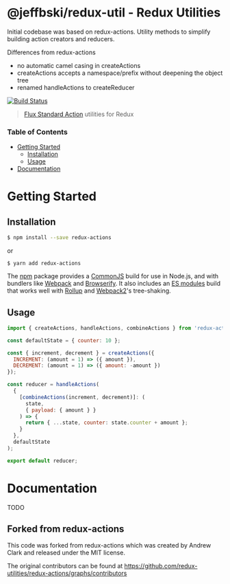 # @jeffbski/redux-util - Redux Utilities

Initial codebase was based on redux-actions. Utility methods to simplify building action creators and reducers.

Differences from redux-actions

* no automatic camel casing in createActions
* createActions accepts a namespace/prefix without deepening the object tree
* renamed handleActions to createReducer

[![Build Status](https://travis-ci.org/jeffbski/redux-util.svg?branch=master)](https://travis-ci.org/jeffbski/redux-util)

> [Flux Standard Action](https://github.com/acdlite/flux-standard-action) utilities for Redux

### Table of Contents

* [Getting Started](#getting-started)
  * [Installation](#installation)
  * [Usage](#usage)
* [Documentation](#documentation)

# Getting Started

## Installation

```bash
$ npm install --save redux-actions
```

or

```
$ yarn add redux-actions
```

The [npm](https://www.npmjs.com) package provides a [CommonJS](http://webpack.github.io/docs/commonjs.html) build for use in Node.js, and with bundlers like [Webpack](http://webpack.github.io/) and [Browserify](http://browserify.org/). It also includes an [ES modules](http://jsmodules.io/) build that works well with [Rollup](http://rollupjs.org/) and [Webpack2](https://webpack.js.org)'s tree-shaking.

## Usage

```js
import { createActions, handleActions, combineActions } from 'redux-actions';

const defaultState = { counter: 10 };

const { increment, decrement } = createActions({
  INCREMENT: (amount = 1) => ({ amount }),
  DECREMENT: (amount = 1) => ({ amount: -amount })
});

const reducer = handleActions(
  {
    [combineActions(increment, decrement)]: (
      state,
      { payload: { amount } }
    ) => {
      return { ...state, counter: state.counter + amount };
    }
  },
  defaultState
);

export default reducer;
```

# Documentation

TODO

## Forked from redux-actions

This code was forked from redux-actions which was created by Andrew Clark and released under the MIT license.

The original contributors can be found at https://github.com/redux-utilities/redux-actions/graphs/contributors
